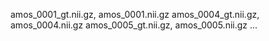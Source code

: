amos_0001_gt.nii.gz, amos_0001.nii.gz
amos_0004_gt.nii.gz, amos_0004.nii.gz
amos_0005_gt.nii.gz, amos_0005.nii.gz
...